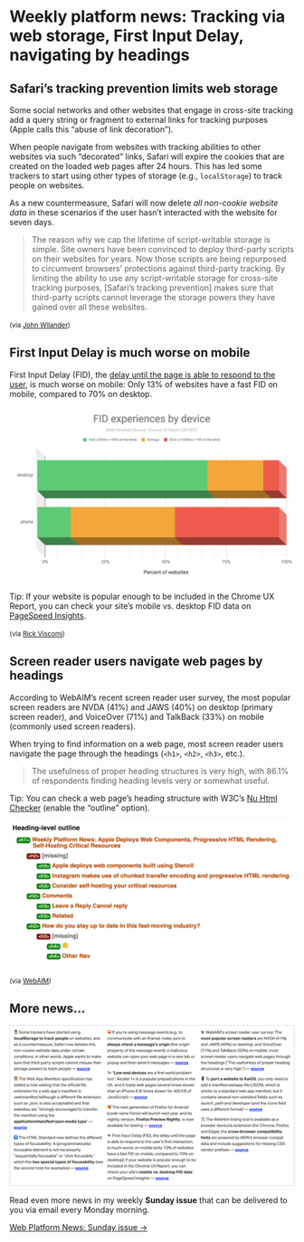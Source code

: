 # Weekly platform news: Tracking via web storage, First Input Delay, navigating by headings

## Safari’s tracking prevention limits web storage

Some social networks and other websites that engage in cross-site tracking add a query string or fragment to external links for tracking purposes (Apple calls this “abuse of link decoration”).

When people navigate from websites with tracking abilities to other websites via such “decorated” links, Safari will expire the cookies that are created on the loaded web pages after 24 hours. This has led some trackers to start using other types of storage (e.g., `localStorage`) to track people on websites.

As a new countermeasure, Safari will now delete _all non-cookie website data_ in these scenarios if the user hasn’t interacted with the website for seven days.

> The reason why we cap the lifetime of script-writable storage is simple. Site owners have been convinced to deploy third-party scripts on their websites for years. Now those scripts are being repurposed to circumvent browsers’ protections against third-party tracking. By limiting the ability to use any script-writable storage for cross-site tracking purposes, [Safari’s tracking prevention] makes sure that third-party scripts cannot leverage the storage powers they have gained over all these websites.

<small>(via [John Wilander](https://webkit.org/blog/9521/intelligent-tracking-prevention-2-3/))</small>

## First Input Delay is much worse on mobile

First Input Delay (FID), the [delay until the page is able to respond to the user](https://youtu.be/ymxs8OSXiUA?t=167), is much worse on mobile: Only 13% of websites have a fast FID on mobile, compared to 70% on desktop.

![](/media/fid-desktop-mobile.jpg)

Tip: If your website is popular enough to be included in the Chrome UX Report, you can check your site’s mobile vs. desktop FID data on [PageSpeed Insights](https://developers.google.com/speed/pagespeed/insights/).

<small>(via [Rick Viscomi](https://twitter.com/rick_viscomi/status/1176731125991038978))</small>

## Screen reader users navigate web pages by headings

According to WebAIM’s recent screen reader user survey, the most popular screen readers are NVDA (41%) and JAWS (40%) on desktop (primary screen reader), and VoiceOver (71%) and TalkBack (33%) on mobile (commonly used screen readers).

When trying to find information on a web page, most screen reader users navigate the page through the headings (`<h1>`, `<h2>`, `<h3>`, etc.).

> The usefulness of proper heading structures is very high, with 86.1% of respondents finding heading levels very or somewhat useful.

Tip: You can check a web page’s heading structure with W3C’s [Nu Html Checker](https://validator.w3.org/nu/) (enable the “outline” option).

![](/media/heading-level-outline.png)

<small>(via [WebAIM](https://twitter.com/webaim/status/1178383652658397184))</small>

## More news…

![](/media/sunday-issue-11.png)

Read even more news in my weekly **Sunday issue** that can be delivered to you via email every Monday morning.

[Web Platform News: Sunday issue →](https://webplatform.news/issues/2019-08-30)
